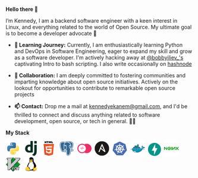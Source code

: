 **Hello there 👋**

I’m Kennedy, I am a backend software engineer with a keen interest in Linux, and everything related to the world of Open Source.
My ultimate goal is to become a developer advocate 🥑

- **🌱 Learning Journey:** Currently, I am enthusiastically learning Python and DevOps in Software Engineering,
eager to expand my skill and grow as a software developer. I'm actively hacking away at [@bobbyiliev_'s](https://twitter.com/bobbyiliev_) captivating Intro to bash scripting.
I also write occasionally on [hashnode](https://fusedtechie.hashnode.dev/)


- **💞 Collaboration:** I am deeply committed to fostering communities and imparting knowledge about open source initiatives.
Actively on the lookout for opportunities to contribute to remarkable open source projects

- **📫 Contact:** Drop me a mail at kennedyekanem@gmail.com, and I'd be thrilled to connect and
discuss anything related to software development, open source, or tech in general.  🚀🚀

**My Stack**
<div> 
<img src="https://github.com/devicons/devicon/blob/master/icons/python/python-original.svg" title="" alt="Python " width="40" height="40"/>&nbsp;
<img src="https://github.com/devicons/devicon/blob/master/icons/django/django-plain.svg" title="Django" alt=" " width="40" height="40"/>&nbsp;
<img src="https://github.com/devicons/devicon/blob/master/icons/html5/html5-original-wordmark.svg" title="HTML5" alt=" " width="40" height="40"/>&nbsp;
<img src="https://github.com/devicons/devicon/blob/master/icons/postgresql/postgresql-plain.svg" title="Postgresql" alt=" " width="40" height="40"/>&nbsp;  
<img src="https://github.com/devicons/devicon/blob/master/icons/appwrite/appwrite-original.svg" title="" alt="Appwrite" width="40" height="40"/>&nbsp;
<img src="https://github.com/devicons/devicon/blob/master/icons/ansible/ansible-original.svg" title="" alt="Ansible" width="40" height="40"/>&nbsp;
 <span> 
<img src="https://github.com/devicons/devicon/blob/master/icons/kubernetes/kubernetes-plain.svg"  title="Kubernetes" alt="CSS" width="40" height="40"/>&nbsp;
<img src="https://github.com/devicons/devicon/blob/master/icons/docker/docker-original.svg" title="Docker" alt="CSS" width="40" height="40"/>&nbsp;
<img src="https://github.com/devicons/devicon/blob/master/icons/fastapi/fastapi-original.svg" title="FastApi" alt="CSS" width="35" height="35"/>&nbsp;
<img src="https://github.com/devicons/devicon/blob/master/icons/nginx/nginx-original.svg"  title="Nginx" alt="CSS" width="40" height="40"/>&nbsp;
<img src="https://github.com/devicons/devicon/blob/master/icons/vim/vim-original.svg" title="" alt="Vim " width="40" height="40"/>&nbsp;
<img src="https://github.com/devicons/devicon/blob/master/icons/linux/linux-original.svg" title="Linux" alt=" " width="40" height="40"/>&nbsp;
</div>
